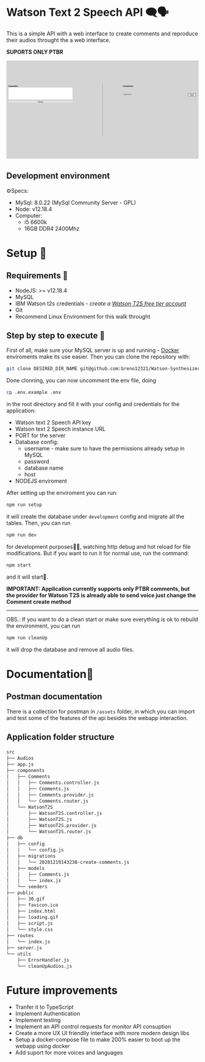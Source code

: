 # Watson Text 2 Speech API 🗨🗣

This is a simple API with a web interface to create comments and reproduce their audios throught the a web interface.

**SUPORTS ONLY PTBR**

![webpage](./assets/chrome_cTte5ubbpW.png)

## Development environment

⚙Specs:
- MySql: 8.0.22 (MySql Community Server - GPL)
- Node: v12.18.4
- Computer: 
  - i5 6600k
  - 16GB DDR4 2400Mhz

# Setup 🔨

## Requirements 🧰
- NodeJS: >= v12.18.4
- MySQL
- IBM Watson t2s credentials - *create a [Watson T2S free tier account](https://www.ibm.com/watson/services/text-to-speech/)*
- Git
- Recommend Linux Environment for this walk throught

## Step by step to execute 💨


First of all, make sure your MySQL server is up and running - [Docker](https://hub.docker.com/_/mysql) enviroments make its use easier. Then you can clone the repository with:  

```bash
git clone DESIRED_DIR_NAME git@github.com:breno12321/Watson-Synthesizer.git
```

Done clonning, you can now uncomment the env file, doing 

```bash
cp .env.example .env
```

 in the root directory and fill it with your config and credentials for the application:

- Watson text 2 Speech API key
- Watson text 2 Speech instance URL
- PORT for the server
- Database config:
  - username - make sure to have the permissions already setup in MySQL
  - password
  - database name
  - host
- NODEJS enviroment

After setting up the enviroment you can run: 
```bash
npm run setup
```
 it will create the database under `development` config and migrate all the tables. Then, you can run 

 ```bash
 npm run dev
 ``` 
 
 for development purposes👨‍💻, watching http debug and hot reload for file modifications. But if you want to run it for normal use, run the command: 
 
 ```bash
 npm start
 ```
 and it will start🙌.


**IMPORTANT: Application currently supports only PTBR comments, but the provider for Watson T2S is already able to send voice just change the Comment create method**

 ---

 OBS.: If you want to do a clean start or make sure everything is ok to rebuild the environment, you can run 
 ```bash
 npm run cleanUp
 ``` 
 it will drop the database and remove all audio files.

# Documentation📕

## Postman documentation

There is a collection for postman in `/assets` folder, in which you can import and test some of the features of the api besides the webapp interaction.

## Application folder structure

```
src
├── Audios
├── app.js
├── components
│   ├── Comments
│   │   ├── Comments.controller.js
│   │   ├── Comments.js
│   │   ├── Comments.provider.js
│   │   └── Comments.router.js
│   └── WatsonT2S
│       ├── WatsonT2S.controller.js
│       ├── WatsonT2S.js
│       ├── WatsonT2S.provider.js
│       └── WatsonT2S.router.js
├── db
│   ├── config
│   │   └── config.js
│   ├── migrations
│   │   └── 20201219143238-create-comments.js
│   ├── models
│   │   ├── Comments.js
│   │   └── index.js
│   └── seeders
├── public
│   ├── 30.gif
│   ├── favicon.ico
│   ├── index.html
│   ├── loading.gif
│   ├── script.js
│   └── style.css
├── routes
│   └── index.js
├── server.js
└── utils
    ├── ErrorHandler.js
    └── cleanUpAudios.js
```
# Future improvements

- Tranfer it to TypeScript
- Implement Authentication
- Implement testing
- Implement an API control requests for monitor API consuption
- Create a more UX UI friendily interface with more modern design libs
- Setup a docker-compose file to make 200% easier to boot up the webapp using docker
- Add suport for more voices and languages
